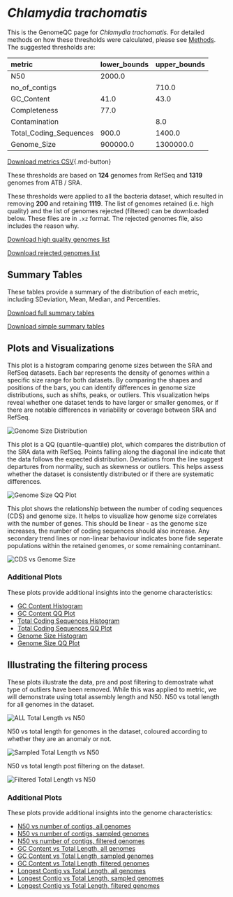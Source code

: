 # *Chlamydia trachomatis*

This is the GenomeQC page for *Chlamydia trachomatis*. For detailed methods on how these thresholds were calculated, please see [Methods](../../methods.md).
The suggested thresholds are: 

| metric                 | lower_bounds   | upper_bounds   |
|:-----------------------|:---------------|:---------------|
| N50                    | 2000.0         |                |
| no_of_contigs          |                | 710.0          |
| GC_Content             | 41.0           | 43.0           |
| Completeness           | 77.0           |                |
| Contamination          |                | 8.0            |
| Total_Coding_Sequences | 900.0          | 1400.0         |
| Genome_Size            | 900000.0       | 1300000.0      |

[Download metrics CSV](Chlamydia_trachomatis_metrics.csv){.md-button}


These thresholds are based on **124** genomes from RefSeq and **1319** genomes from ATB / SRA.

These thresholds were applied to all the bacteria dataset, which resulted in removing **200** and retaining **1119**.
The list of genomes retained (i.e. high quality) and the list of genomes rejected (filtered) can be downloaded below. These files are in `.xz` format. The rejected genomes file, also includes the reason why.

[Download high quality genomes list](Chlamydia_trachomatis_high_quality_genomes.csv.xz)


[Download rejected genomes list](Chlamydia_trachomatis_filtered_out_genomes.csv.xz)



## Summary Tables
These tables provide a summary of the distribution of each metric, including SDeviation, Mean, Median, and Percentiles.

[Download full summary tables](summary.csv)

[Download simple summary tables](selected_summary.csv)

## Plots and Visualizations

This plot is a histogram comparing genome sizes between the SRA and RefSeq datasets. Each bar represents the density of genomes within a specific size range for both datasets. By comparing the shapes and positions of the bars, you can identify differences in genome size distributions, such as shifts, peaks, or outliers. This visualization helps reveal whether one dataset tends to have larger or smaller genomes, or if there are notable differences in variability or coverage between SRA and RefSeq.

![Genome Size Distribution](Genome_Size_refseq_histogram_kde.png)

This plot is a QQ (quantile-quantile) plot, which compares the distribution of the SRA data with RefSeq. Points falling along the diagonal line indicate that the data follows the expected distribution. Deviations from the line suggest departures from normality, such as skewness or outliers. This helps assess whether the dataset is consistently distributed or if there are systematic differences.

![Genome Size QQ Plot](Genome_Size_refseq_qqplot.png)

This plot shows the relationship between the number of coding sequences (CDS) and genome size. It helps to visualize how genome size correlates with the number of genes. This should be linear - as the genome size increases, the number of coding sequences should also increase. Any secondary trend lines or non-linear behaviour indicates bone fide seperate populations within the retained genomes, or some remaining contaminant. 

![CDS vs Genome Size](Chlamydia_trachomatis_CDS_vs_Genome_Size.png)

### Additional Plots

These plots provide additional insights into the genome characteristics:

- [GC Content Histogram](GC_Content_refseq_histogram_kde.png)
- [GC Content QQ Plot](GC_Content_refseq_qqplot.png)
- [Total Coding Sequences Histogram](Total_Coding_Sequences_refseq_histogram_kde.png)
- [Total Coding Sequences QQ Plot](Total_Coding_Sequences_refseq_qqplot.png)
- [Genome Size Histogram](Genome_Size_refseq_histogram_kde.png)
- [Genome Size QQ Plot](Genome_Size_refseq_qqplot.png)
## Illustrating the filtering process
These plots illustrate the data, pre and post filtering to demostrate what type of outliers have been removed. While this was applied to metric, we will demonstrate using total assembly length and N50.
N50 vs total length for all genomes in the dataset.

![ALL Total Length vs N50](Chlamydia_trachomatis_all_total_length_N50.png)

N50 vs total length for genomes in the dataset, coloured according to whether they are an anomaly or not.

![Sampled Total Length vs N50](Chlamydia_trachomatis_sample_total_length_N50.png)

N50 vs total length post filtering on the dataset.

![Filtered Total Length vs N50](Chlamydia_trachomatis_filt_total_length_N50.png)

### Additional Plots

These plots provide additional insights into the genome characteristics:

- [N50 vs number of contigs, all genomes](Chlamydia_trachomatis_all_N50_number.png)
- [N50 vs number of contigs, sampled genomes](Chlamydia_trachomatis_sample_N50_number.png)
- [N50 vs number of contigs, filtered genomes](Chlamydia_trachomatis_filt_N50_number.png)
- [GC Content vs Total Length, all genomes](Chlamydia_trachomatis_all_total_length_GC_Content.png)
- [GC Content vs Total Length, sampled genomes](Chlamydia_trachomatis_sample_total_length_GC_Content.png)
- [GC Content vs Total Length, filtered genomes](Chlamydia_trachomatis_filt_total_length_GC_Content.png)
- [Longest Contig vs Total Length, all genomes](Chlamydia_trachomatis_all_total_length_longest.png)
- [Longest Contig vs Total Length, sampled genomes](Chlamydia_trachomatis_sample_total_length_longest.png)
- [Longest Contig vs Total Length, filtered genomes](Chlamydia_trachomatis_filt_total_length_longest.png)
